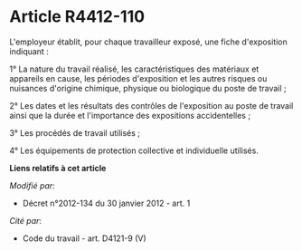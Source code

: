 # Article R4412-110

L'employeur établit, pour chaque travailleur exposé, une fiche d'exposition indiquant : 

1° La nature du travail réalisé, les caractéristiques des matériaux et appareils en cause, les périodes d'exposition et les
autres risques ou nuisances d'origine chimique, physique ou biologique du poste de travail ; 

2° Les dates et les résultats des contrôles de l'exposition au poste de travail ainsi que la durée et l'importance des
expositions accidentelles ; 

3° Les procédés de travail utilisés ; 

4° Les équipements de protection collective et individuelle utilisés.

**Liens relatifs à cet article**

_Modifié par_:

  - Décret n°2012-134 du 30 janvier 2012 - art. 1

_Cité par_:

  - Code du travail - art. D4121-9 (V)
